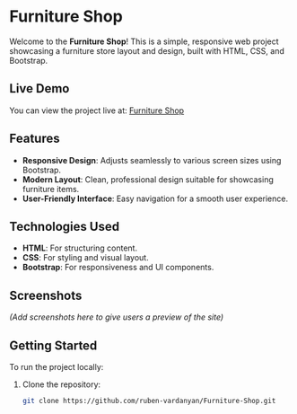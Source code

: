 # Furniture Shop

Welcome to the **Furniture Shop**! This is a simple, responsive web project showcasing a furniture store layout and design, built with HTML, CSS, and Bootstrap.

## Live Demo

You can view the project live at: [Furniture Shop](https://ruben-vardanyan.github.io/Furniture-Shop/)

## Features

- **Responsive Design**: Adjusts seamlessly to various screen sizes using Bootstrap.
- **Modern Layout**: Clean, professional design suitable for showcasing furniture items.
- **User-Friendly Interface**: Easy navigation for a smooth user experience.

## Technologies Used

- **HTML**: For structuring content.
- **CSS**: For styling and visual layout.
- **Bootstrap**: For responsiveness and UI components.

## Screenshots

*(Add screenshots here to give users a preview of the site)*

## Getting Started

To run the project locally:

1. Clone the repository:
   ```bash
   git clone https://github.com/ruben-vardanyan/Furniture-Shop.git
